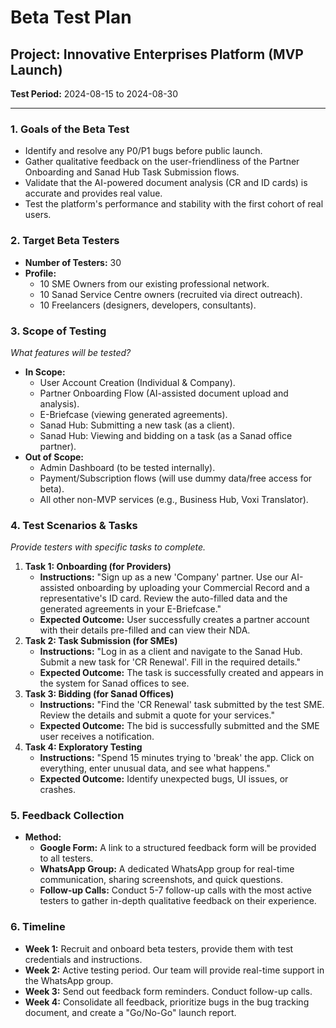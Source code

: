 
# Beta Test Plan

## Project: Innovative Enterprises Platform (MVP Launch)
**Test Period:** 2024-08-15 to 2024-08-30

---

### 1. Goals of the Beta Test
- Identify and resolve any P0/P1 bugs before public launch.
- Gather qualitative feedback on the user-friendliness of the Partner Onboarding and Sanad Hub Task Submission flows.
- Validate that the AI-powered document analysis (CR and ID cards) is accurate and provides real value.
- Test the platform's performance and stability with the first cohort of real users.

### 2. Target Beta Testers
- **Number of Testers:** 30
- **Profile:**
  - 10 SME Owners from our existing professional network.
  - 10 Sanad Service Centre owners (recruited via direct outreach).
  - 10 Freelancers (designers, developers, consultants).

### 3. Scope of Testing
*What features will be tested?*

- **In Scope:**
  - User Account Creation (Individual & Company).
  - Partner Onboarding Flow (AI-assisted document upload and analysis).
  - E-Briefcase (viewing generated agreements).
  - Sanad Hub: Submitting a new task (as a client).
  - Sanad Hub: Viewing and bidding on a task (as a Sanad office partner).
- **Out of Scope:**
  - Admin Dashboard (to be tested internally).
  - Payment/Subscription flows (will use dummy data/free access for beta).
  - All other non-MVP services (e.g., Business Hub, Voxi Translator).

### 4. Test Scenarios & Tasks
*Provide testers with specific tasks to complete.*

1.  **Task 1: Onboarding (for Providers)**
    - **Instructions:** "Sign up as a new 'Company' partner. Use our AI-assisted onboarding by uploading your Commercial Record and a representative's ID card. Review the auto-filled data and the generated agreements in your E-Briefcase."
    - **Expected Outcome:** User successfully creates a partner account with their details pre-filled and can view their NDA.
2.  **Task 2: Task Submission (for SMEs)**
    - **Instructions:** "Log in as a client and navigate to the Sanad Hub. Submit a new task for 'CR Renewal'. Fill in the required details."
    - **Expected Outcome:** The task is successfully created and appears in the system for Sanad offices to see.
3.  **Task 3: Bidding (for Sanad Offices)**
    - **Instructions:** "Find the 'CR Renewal' task submitted by the test SME. Review the details and submit a quote for your services."
    - **Expected Outcome:** The bid is successfully submitted and the SME user receives a notification.
4.  **Task 4: Exploratory Testing**
    - **Instructions:** "Spend 15 minutes trying to 'break' the app. Click on everything, enter unusual data, and see what happens."
    - **Expected Outcome:** Identify unexpected bugs, UI issues, or crashes.

### 5. Feedback Collection
- **Method:**
  - **Google Form:** A link to a structured feedback form will be provided to all testers.
  - **WhatsApp Group:** A dedicated WhatsApp group for real-time communication, sharing screenshots, and quick questions.
  - **Follow-up Calls:** Conduct 5-7 follow-up calls with the most active testers to gather in-depth qualitative feedback on their experience.

### 6. Timeline
- **Week 1:** Recruit and onboard beta testers, provide them with test credentials and instructions.
- **Week 2:** Active testing period. Our team will provide real-time support in the WhatsApp group.
- **Week 3:** Send out feedback form reminders. Conduct follow-up calls.
- **Week 4:** Consolidate all feedback, prioritize bugs in the bug tracking document, and create a "Go/No-Go" launch report.
